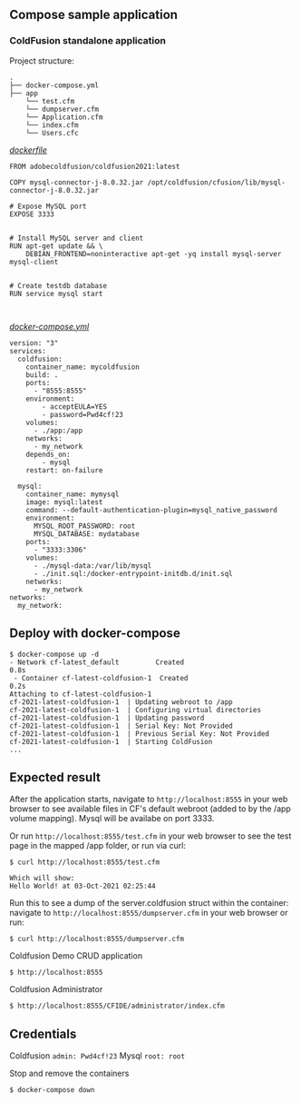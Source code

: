 ## Compose sample application
### ColdFusion standalone application

Project structure:
```
.
├── docker-compose.yml
├── app
    └── test.cfm
    └── dumpserver.cfm
    └── Application.cfm
    └── index.cfm
    └── Users.cfc

```
[_dockerfile_](dockerfile)
```
FROM adobecoldfusion/coldfusion2021:latest

COPY mysql-connector-j-8.0.32.jar /opt/coldfusion/cfusion/lib/mysql-connector-j-8.0.32.jar

# Expose MySQL port
EXPOSE 3333


# Install MySQL server and client
RUN apt-get update && \
    DEBIAN_FRONTEND=noninteractive apt-get -yq install mysql-server mysql-client


# Create testdb database
RUN service mysql start



```

[_docker-compose.yml_](docker-compose.yml)
```
version: "3"
services:
  coldfusion:
    container_name: mycoldfusion
    build: .
    ports:
      - "8555:8555"
    environment:
        - acceptEULA=YES
        - password=Pwd4cf!23
    volumes:
      - ./app:/app
    networks:
      - my_network
    depends_on:
        - mysql
    restart: on-failure

  mysql:
    container_name: mymysql
    image: mysql:latest
    command: --default-authentication-plugin=mysql_native_password
    environment:
      MYSQL_ROOT_PASSWORD: root
      MYSQL_DATABASE: mydatabase
    ports:
      - "3333:3306"
    volumes:
      - ./mysql-data:/var/lib/mysql
      - ./init.sql:/docker-entrypoint-initdb.d/init.sql
    networks:
      - my_network
networks:
  my_network:

```

## Deploy with docker-compose

```
$ docker-compose up -d
- Network cf-latest_default         Created                                                                       0.8s
 - Container cf-latest-coldfusion-1  Created                                                                       0.2s
Attaching to cf-latest-coldfusion-1
cf-2021-latest-coldfusion-1  | Updating webroot to /app
cf-2021-latest-coldfusion-1  | Configuring virtual directories
cf-2021-latest-coldfusion-1  | Updating password
cf-2021-latest-coldfusion-1  | Serial Key: Not Provided       
cf-2021-latest-coldfusion-1  | Previous Serial Key: Not Provided
cf-2021-latest-coldfusion-1  | Starting ColdFusion
...
```

## Expected result


After the application starts, navigate to `http://localhost:8555` in your web browser to see available files in CF's default webroot (added to by the /app volume mapping). Mysql will be availabe on port 3333.

Or run `http://localhost:8555/test.cfm` in your web browser to see the test page in the mapped /app folder, or run via curl:
```
$ curl http://localhost:8555/test.cfm

Which will show:
Hello World! at 03-Oct-2021 02:25:44
```
Run this to see a dump of the server.coldfusion struct within the container: navigate to `http://localhost:8555/dumpserver.cfm` in your web browser or run:
```
$ curl http://localhost:8555/dumpserver.cfm
```
Coldfusion Demo CRUD application
```
$ http://localhost:8555
```
Coldfusion Administrator
```
$ http://localhost:8555/CFIDE/administrator/index.cfm
```

## Credentials

Coldfusion
    ```
    admin: Pwd4cf!23
    ```
Mysql
    ```
    root: root
    ```


Stop and remove the containers
```
$ docker-compose down
```